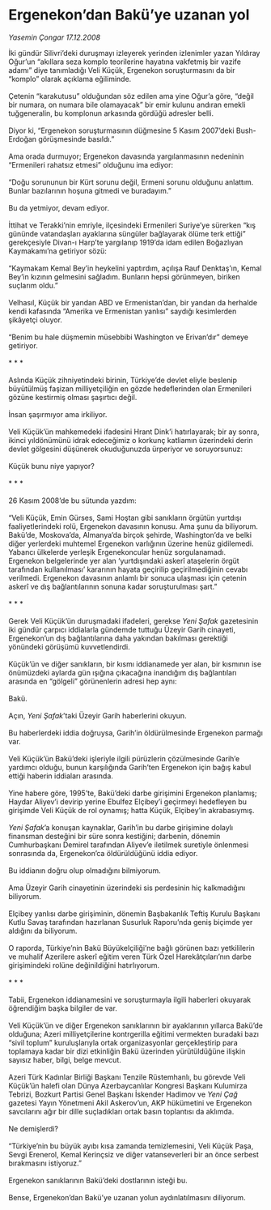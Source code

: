 # Ergenekon’dan Bakü’ye uzanan yol

*Yasemin Çongar 17.12.2008*

<div class="taraf_structure_2col_1zq">
<div class="margen_n">



 <p>İki gündür Silivri’deki duruşmayı izleyerek yerinden izlenimler yazan Yıldıray Oğur’un “akıllara seza komplo teorilerine hayatına vakfetmiş bir vazife adamı” diye tanımladığı Veli Küçük, Ergenekon soruşturmasını da bir “komplo” olarak açıklama eğiliminde. <br/><br/>Çetenin “karakutusu” olduğundan söz edilen ama yine Oğur’a göre, “değil bir numara, on numara bile olamayacak” bir emir kulunu andıran emekli tuğgeneralin, bu komplonun arkasında gördüğü adresler belli. <br/><br/>Diyor ki, “Ergenekon soruşturmasının düğmesine 5 Kasım 2007’deki Bush-Erdoğan görüşmesinde basıldı.” <br/><br/>Ama orada durmuyor; Ergenekon davasında yargılanmasının nedeninin “Ermenileri rahatsız etmesi” olduğunu ima ediyor: <br/><br/>“Doğu sorununun bir Kürt sorunu değil, Ermeni sorunu olduğunu anlattım. Bunlar bazılarının hoşuna gitmedi ve buradayım.” <br/><br/>Bu da yetmiyor, devam ediyor. <br/><br/>İttihat ve Terakki’nin emriyle, ilçesindeki Ermenileri Suriye’ye sürerken “kış gününde vatandaşları ayaklarına süngüler bağlayarak ölüme terk ettiği” gerekçesiyle Divan-ı Harp’te yargılanıp 1919’da idam edilen Boğazlıyan Kaymakamı’na getiriyor sözü: <br/><br/>“Kaymakam Kemal Bey’in heykelini yaptırdım, açılışa Rauf Denktaş’ın, Kemal Bey’in kızının gelmesini sağladım. Bunların hepsi görünmeyen, biriken suçlarım oldu.” <br/><br/>Velhasıl, Küçük bir yandan ABD ve Ermenistan’dan, bir yandan da herhalde kendi kafasında “Amerika ve Ermenistan yanlısı” saydığı kesimlerden şikâyetçi oluyor. <br/><br/>“Benim bu hale düşmemin müsebbibi Washington ve Erivan’dır” demeye getiriyor. <br/><br/>* * * <br/><br/>Aslında Küçük zihniyetindeki birinin, Türkiye’de devlet eliyle beslenip büyütülmüş faşizan milliyetçiliğin en gözde hedeflerinden olan Ermenileri gözüne kestirmiş olması şaşırtıcı değil. <br/><br/>İnsan şaşırmıyor ama irkiliyor. <br/><br/>Veli Küçük’ün mahkemedeki ifadesini Hrant Dink’i hatırlayarak; bir ay sonra, ikinci yıldönümünü idrak edeceğimiz o korkunç katliamın üzerindeki derin devlet gölgesini düşünerek okuduğunuzda ürperiyor ve soruyorsunuz: <br/><br/>Küçük bunu niye yapıyor? <br/><br/>* * * <br/><br/>26 Kasım 2008’de bu sütunda yazdım: <br/><br/>“Veli Küçük, Emin Gürses, Sami Hoştan gibi sanıkların örgütün yurtdışı faaliyetlerindeki rolü, Ergenekon davasının konusu. Ama şunu da biliyorum. Bakü’de, Moskova’da, Almanya’da birçok şehirde, Washington’da ve belki diğer yerlerdeki muhtemel Ergenekon varlığının üzerine henüz gidilemedi. Yabancı ülkelerde yerleşik Ergenekoncular henüz sorgulanamadı. Ergenekon belgelerinde yer alan ‘yurtdışındaki askerî ataşelerin örgüt tarafından kullanılması’ kararının hayata geçirilip geçirilmediğinin cevabı verilmedi. Ergenekon davasının anlamlı bir sonuca ulaşması için çetenin askerî ve dış bağlantılarının sonuna kadar soruşturulması şart.” <br/><br/>* * * <br/><br/>Gerek Veli Küçük’ün duruşmadaki ifadeleri, gerekse <i>Yeni Şafak</i> gazetesinin iki gündür çarpıcı iddialarla gündemde tuttuğu Üzeyir Garih cinayeti, Ergenekon’un dış bağlantılarına daha yakından bakılması gerektiği yönündeki görüşümü kuvvetlendirdi. <br/><br/>Küçük’ün ve diğer sanıkların, bir kısmı iddianamede yer alan, bir kısmının ise önümüzdeki aylarda gün ışığına çıkacağına inandığım dış bağlantıları arasında en “gölgeli” görünenlerin adresi hep aynı: <br/><br/>Bakü. <br/><br/>Açın, <i>Yeni Şafak</i>’taki Üzeyir Garih haberlerini okuyun. <br/><br/>Bu haberlerdeki iddia doğruysa, Garih’in öldürülmesinde Ergenekon parmağı var. <br/><br/>Veli Küçük’ün Bakü’deki işleriyle ilgili pürüzlerin çözülmesinde Garih’e yardımcı olduğu, bunun karşılığında Garih’ten Ergenekon için bağış kabul ettiği haberin iddiaları arasında. <br/><br/>Yine habere göre, 1995’te, Bakü’deki darbe girişimini Ergenekon planlamış; Haydar Aliyev’i devirip yerine Ebulfez Elçibey’i geçirmeyi hedefleyen bu girişimde Veli Küçük de rol oynamış; hatta Küçük, Elçibey’in akrabasıymış.<i> <br/><br/>Yeni Şafak</i>’a konuşan kaynaklar, Garih’in bu darbe girişimine dolaylı finansman desteğini bir süre sonra kestiğini; darbenin, dönemin Cumhurbaşkanı Demirel tarafından Aliyev’e iletilmek suretiyle önlenmesi sonrasında da, Ergenekon’ca öldürüldüğünü iddia ediyor. <br/><br/>Bu iddianın doğru olup olmadığını bilmiyorum. <br/><br/>Ama Üzeyir Garih cinayetinin üzerindeki sis perdesinin hiç kalkmadığını biliyorum. <br/><br/>Elçibey yanlısı darbe girişiminin, dönemin Başbakanlık Teftiş Kurulu Başkanı Kutlu Savaş tarafından hazırlanan Susurluk Raporu’nda geniş biçimde yer aldığını da biliyorum. <br/><br/>O raporda, Türkiye’nin Bakü Büyükelçiliği’ne bağlı görünen bazı yetkililerin ve muhalif Azerilere askerî eğitim veren Türk Özel Harekâtçıları’nın darbe girişimindeki rolüne değinildiğini hatırlıyorum. <br/><br/>* * * <br/><br/>Tabii, Ergenekon iddianamesini ve soruşturmayla ilgili haberleri okuyarak öğrendiğim başka bilgiler de var. <br/><br/>Veli Küçük’ün ve diğer Ergenekon sanıklarının bir ayaklarının yıllarca Bakü’de olduğuna; Azeri milliyetçilerine kontrgerilla eğitimi vermekten buradaki bazı “sivil toplum” kuruluşlarıyla ortak organizasyonlar gerçekleştirip para toplamaya kadar bir dizi etkinliğin Bakü üzerinden yürütüldüğüne ilişkin sayısız haber, bilgi, belge mevcut. <br/><br/>Azeri Türk Kadınlar Birliği Başkanı Tenzile Rüstemhanlı, bu görevde Veli Küçük’ün halefi olan Dünya Azerbaycanlılar Kongresi Başkanı Kulumirza Tebrizi, Bozkurt Partisi Genel Başkanı İskender Hadimov ve <i>Yeni Çağ</i> gazetesi Yayın Yönetmeni Akil Askerov’un, AKP hükümetini ve Ergenekon savcılarını ağır bir dille suçladıkları ortak basın toplantısı da aklımda. <br/><br/>Ne demişlerdi? <br/><br/>“Türkiye’nin bu büyük ayıbı kısa zamanda temizlemesini, Veli Küçük Paşa, Sevgi Erenerol, Kemal Kerinçsiz ve diğer vatanseverleri bir an önce serbest bırakmasını istiyoruz.” <br/><br/>Ergenekon sanıklarının Bakü’deki dostlarının isteği bu. <br/><br/>Bense, Ergenekon’dan Bakü’ye uzanan yolun aydınlatılmasını diliyorum.</p>

<br/>


<div id="taraf_not">
</div>

</div>


</div>
